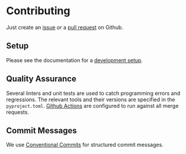 <!--
SPDX-FileCopyrightText: AISEC Pentesting Team

SPDX-License-Identifier: CC0-1.0
-->

# Contributing

Just create an [issue](https://docs.github.com/en/issues) or a [pull request](https://docs.github.com/en/pull-requests) on Github.

## Setup

Please see the documentation for a [development setup](https://fraunhofer-aisec.github.io/gallia/setup.html).

## Quality Assurance

Several linters and unit tests are used to catch programming errors and regressions.
The relevant tools and their versions are specified in the `pyproject.toml`.
[Github Actions](https://docs.github.com/en/actions) are configured to run against all merge requests.

## Commit Messages

We use [Conventional Commits](https://www.conventionalcommits.org/en/v1.0.0/) for structured commit messages.
